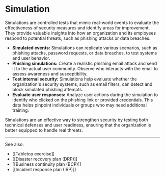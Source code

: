 # Simulation

Simulations are controlled tests that mimic real-world events to evaluate the effectiveness of security measures and identify areas for improvement. They provide valuable insights into how an organization and its employees respond to potential threats, such as phishing attacks or data breaches.

- **Simulated events:** Simulations can replicate various scenarios, such as phishing attacks, password requests, or data breaches, to test systems and user behavior.
- **Phishing simulations:** Create a realistic phishing email attack and send it to the actual user community. Observe who interacts with the email to assess awareness and susceptibility.
- **Test internal security:** Simulations help evaluate whether the organization's security systems, such as email filters, can detect and block simulated phishing attempts.
- **Evaluate user responses:** Analyze user actions during the simulation to identify who clicked on the phishing link or provided credentials. This data helps pinpoint individuals or groups who may need additional training.

Simulations are an effective way to strengthen security by testing both technical defenses and user readiness, ensuring that the organization is better equipped to handle real threats.

---

See also:

- [[Tabletop exercise]]
- [[Disaster recovery plan (DRP)]]
- [[Business continuity plan (BCP)]]
- [[Incident response plan (IRP)]]

